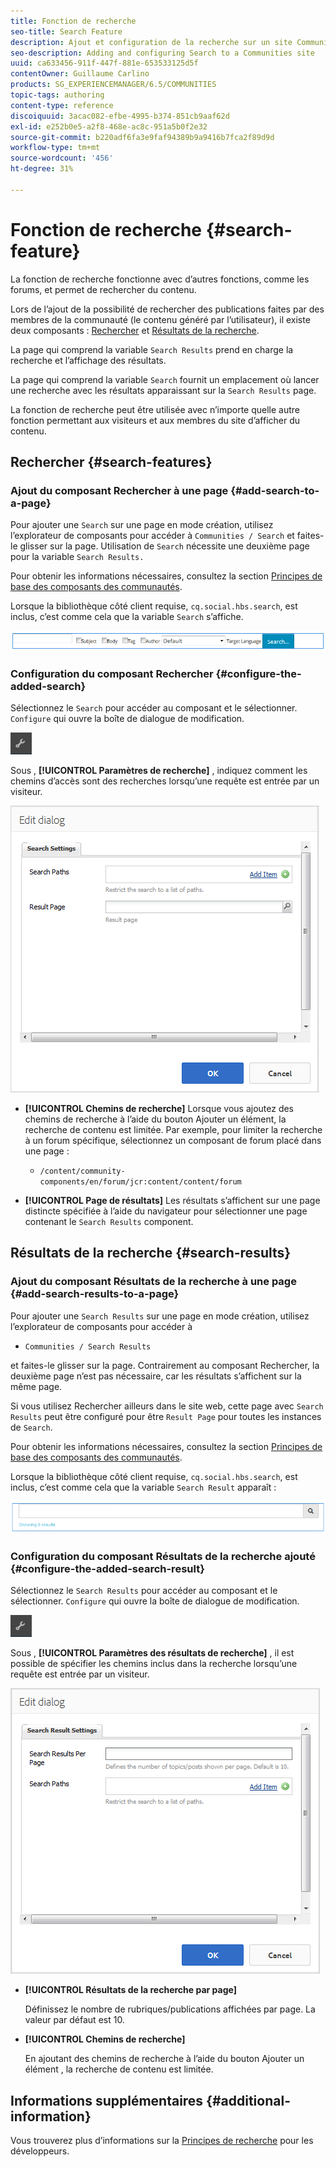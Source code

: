 ```yaml
---
title: Fonction de recherche
seo-title: Search Feature
description: Ajout et configuration de la recherche sur un site Communities
seo-description: Adding and configuring Search to a Communities site
uuid: ca633456-911f-447f-881e-653533125d5f
contentOwner: Guillaume Carlino
products: SG_EXPERIENCEMANAGER/6.5/COMMUNITIES
topic-tags: authoring
content-type: reference
discoiquuid: 3acac082-efbe-4995-b374-851cb9aaf62d
exl-id: e252b0e5-a2f8-468e-ac8c-951a5b0f2e32
source-git-commit: b220adf6fa3e9faf94389b9a9416b7fca2f89d9d
workflow-type: tm+mt
source-wordcount: '456'
ht-degree: 31%

---
```


# Fonction de recherche {#search-feature}

La fonction de recherche fonctionne avec d’autres fonctions, comme les forums, et permet de rechercher du contenu.

Lors de l’ajout de la possibilité de rechercher des publications faites par des membres de la communauté (le contenu généré par l’utilisateur), il existe deux composants : [Rechercher](#search) et [Résultats de la recherche](#search-results).

La page qui comprend la variable `Search Results` prend en charge la recherche et l’affichage des résultats.

La page qui comprend la variable `Search` fournit un emplacement où lancer une recherche avec les résultats apparaissant sur la `Search Results` page.

La fonction de recherche peut être utilisée avec n’importe quelle autre fonction permettant aux visiteurs et aux membres du site d’afficher du contenu.

## Rechercher {#search-features}

### Ajout du composant Rechercher à une page {#add-search-to-a-page}

Pour ajouter une `Search` sur une page en mode création, utilisez l’explorateur de composants pour accéder à `Communities / Search` et faites-le glisser sur la page. Utilisation de `Search` nécessite une deuxième page pour la variable `Search Results.`

Pour obtenir les informations nécessaires, consultez la section [Principes de base des composants des communautés](basics.md).

Lorsque la bibliothèque côté client requise, `cq.social.hbs.search`, est inclus, c’est comme cela que la variable `Search` s’affiche.

![add-search](assets/add-search.png)

### Configuration du composant Rechercher {#configure-the-added-search}

Sélectionnez le `Search` pour accéder au composant et le sélectionner. `Configure` qui ouvre la boîte de dialogue de modification.

![confgirue](assets/configure-new.png)

Sous , **[!UICONTROL Paramètres de recherche]** , indiquez comment les chemins d’accès sont des recherches lorsqu’une requête est entrée par un visiteur.

![search-settings](assets/search-settings.png)

* **[!UICONTROL Chemins de recherche]** Lorsque vous ajoutez des chemins de recherche à l’aide du bouton Ajouter un élément, la recherche de contenu est limitée. Par exemple, pour limiter la recherche à un forum spécifique, sélectionnez un composant de forum placé dans une page :

   * `/content/community-components/en/forum/jcr:content/content/forum`

* **[!UICONTROL Page de résultats]**
Les résultats s’affichent sur une page distincte spécifiée à l’aide du navigateur pour sélectionner une page contenant le 
`Search Results` component.

## Résultats de la recherche {#search-results}

### Ajout du composant Résultats de la recherche à une page {#add-search-results-to-a-page}

Pour ajouter une `Search Results` sur une page en mode création, utilisez l’explorateur de composants pour accéder à

* `Communities / Search Results`

et faites-le glisser sur la page. Contrairement au composant Rechercher, la deuxième page n’est pas nécessaire, car les résultats s’affichent sur la même page.

Si vous utilisez Rechercher ailleurs dans le site web, cette page avec `Search Results` peut être configuré pour être `Result Page` pour toutes les instances de `Search`.

Pour obtenir les informations nécessaires, consultez la section [Principes de base des composants des communautés](basics.md).

Lorsque la bibliothèque côté client requise, `cq.social.hbs.search`, est inclus, c’est comme cela que la variable `Search Result` apparaît :

![search-result](assets/search-result1.png)

### Configuration du composant Résultats de la recherche ajouté {#configure-the-added-search-result}

Sélectionnez le `Search Results` pour accéder au composant et le sélectionner. `Configure` qui ouvre la boîte de dialogue de modification.

![configure](assets/configure-new.png)

Sous , **[!UICONTROL Paramètres des résultats de recherche]** , il est possible de spécifier les chemins inclus dans la recherche lorsqu’une requête est entrée par un visiteur.

![search-result-settings](assets/search-result-settings.png)

* **[!UICONTROL Résultats de la recherche par page]**

   Définissez le nombre de rubriques/publications affichées par page. La valeur par défaut est 10.

* **[!UICONTROL Chemins de recherche]**

   En ajoutant des chemins de recherche à l’aide du bouton Ajouter un élément , la recherche de contenu est limitée.

## Informations supplémentaires {#additional-information}

Vous trouverez plus d’informations sur la [Principes de recherche](search-implementation.md) pour les développeurs.
